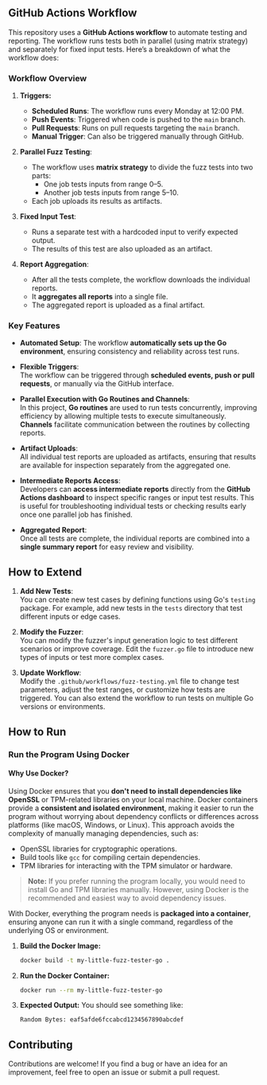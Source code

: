 ## **GitHub Actions Workflow**

This repository uses a **GitHub Actions workflow** to automate testing and reporting. The workflow runs tests both in parallel (using matrix strategy) and separately for fixed input tests. Here’s a breakdown of what the workflow does:

### **Workflow Overview**
1. **Triggers:**
   - **Scheduled Runs**: The workflow runs every Monday at 12:00 PM.
   - **Push Events**: Triggered when code is pushed to the `main` branch.
   - **Pull Requests**: Runs on pull requests targeting the `main` branch.
   - **Manual Trigger**: Can also be triggered manually through GitHub.

2. **Parallel Fuzz Testing**:
   - The workflow uses **matrix strategy** to divide the fuzz tests into two parts:
     - One job tests inputs from range 0–5.
     - Another job tests inputs from range 5–10.
   - Each job uploads its results as artifacts.

3. **Fixed Input Test**:
   - Runs a separate test with a hardcoded input to verify expected output.
   - The results of this test are also uploaded as an artifact.

4. **Report Aggregation**:
   - After all the tests complete, the workflow downloads the individual reports.
   - It **aggregates all reports** into a single file.
   - The aggregated report is uploaded as a final artifact.

### **Key Features**
- **Automated Setup**:
  The workflow **automatically sets up the Go environment**, ensuring consistency and reliability across test runs.
  
- **Flexible Triggers**:  
  The workflow can be triggered through **scheduled events, push or pull requests**, or manually via the GitHub interface.
  
- **Parallel Execution with Go Routines and Channels**:  
  In this project, **Go routines** are used to run tests concurrently, improving efficiency by allowing multiple tests to execute simultaneously. **Channels** facilitate communication between the routines by collecting reports.

- **Artifact Uploads**:  
  All individual test reports are uploaded as artifacts, ensuring that results are available for inspection separately from the aggregated one.

- **Intermediate Reports Access**:  
  Developers can **access intermediate reports** directly from the **GitHub Actions dashboard** to inspect specific ranges or input test results. This is useful for troubleshooting individual tests or checking results early once one parallel job has finished.

- **Aggregated Report**:  
  Once all tests are complete, the individual reports are combined into a **single summary report** for easy review and visibility.

## **How to Extend**
1. **Add New Tests**:  
   You can create new test cases by defining functions using Go's `testing` package. For example, add new tests in the `tests` directory that test different inputs or edge cases.

2. **Modify the Fuzzer**:  
   You can modify the fuzzer's input generation logic to test different scenarios or improve coverage. Edit the `fuzzer.go` file to introduce new types of inputs or test more complex cases.

3. **Update Workflow**:  
   Modify the `.github/workflows/fuzz-testing.yml` file to change test parameters, adjust the test ranges, or customize how tests are triggered. You can also extend the workflow to run tests on multiple Go versions or environments.

## **How to Run**

### **Run the Program Using Docker**

#### **Why Use Docker?**
Using Docker ensures that you **don't need to install dependencies like OpenSSL** or TPM-related libraries on your local machine. Docker containers provide a **consistent and isolated environment**, making it easier to run the program without worrying about dependency conflicts or differences across platforms (like macOS, Windows, or Linux). This approach avoids the complexity of manually managing dependencies, such as:
- OpenSSL libraries for cryptographic operations.
- Build tools like `gcc` for compiling certain dependencies.
- TPM libraries for interacting with the TPM simulator or hardware.

> **Note:** If you prefer running the program locally, you would need to install Go and TPM libraries manually. However, using Docker is the recommended and easiest way to avoid dependency issues.

With Docker, everything the program needs is **packaged into a container**, ensuring anyone can run it with a single command, regardless of the underlying OS or environment.

1. **Build the Docker Image:**
   ```bash
   docker build -t my-little-fuzz-tester-go .
   ```

2. **Run the Docker Container:**
   ```bash
   docker run --rm my-little-fuzz-tester-go
   ```

3. **Expected Output:**
   You should see something like:
   ```bash
   Random Bytes: eaf5afde6fccabcd1234567890abcdef
   ```

## **Contributing**
Contributions are welcome! If you find a bug or have an idea for an improvement, feel free to open an issue or submit a pull request.

